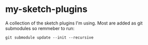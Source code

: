 # my-sketch-plugins

A collection of the sketch plugins I'm using. Most are added as git submodules so remmeber to run: 

```git submodule update --init --recursive```
